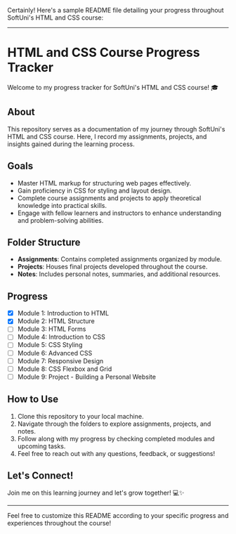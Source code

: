 Certainly! Here's a sample README file detailing your progress throughout SoftUni's HTML and CSS course:

---

# HTML and CSS Course Progress Tracker

Welcome to my progress tracker for SoftUni's HTML and CSS course! 🎓

## About

This repository serves as a documentation of my journey through SoftUni's HTML and CSS course. Here, I record my assignments, projects, and insights gained during the learning process.

## Goals

- Master HTML markup for structuring web pages effectively.
- Gain proficiency in CSS for styling and layout design.
- Complete course assignments and projects to apply theoretical knowledge into practical skills.
- Engage with fellow learners and instructors to enhance understanding and problem-solving abilities.

## Folder Structure

- **Assignments**: Contains completed assignments organized by module.
- **Projects**: Houses final projects developed throughout the course.
- **Notes**: Includes personal notes, summaries, and additional resources.

## Progress

- [x] Module 1: Introduction to HTML
- [x] Module 2: HTML Structure
- [ ] Module 3: HTML Forms
- [ ] Module 4: Introduction to CSS
- [ ] Module 5: CSS Styling
- [ ] Module 6: Advanced CSS
- [ ] Module 7: Responsive Design
- [ ] Module 8: CSS Flexbox and Grid
- [ ] Module 9: Project - Building a Personal Website

## How to Use

1. Clone this repository to your local machine.
2. Navigate through the folders to explore assignments, projects, and notes.
3. Follow along with my progress by checking completed modules and upcoming tasks.
4. Feel free to reach out with any questions, feedback, or suggestions!

## Let's Connect!

Join me on this learning journey and let's grow together! 💻✨

---

Feel free to customize this README according to your specific progress and experiences throughout the course!
